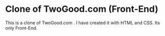 # Clone of TwoGood.com (Front-End)
 This is a clone of TwoGood.com . I have created it with HTML and CSS. Its only Front-End.
